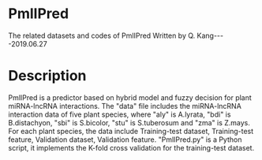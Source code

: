 # PmlIPred
The related datasets and codes of PmlIPred
Written by Q. Kang----2019.06.27
# Description
PmlIPred is a predictor based on hybrid model and fuzzy decision for plant miRNA-lncRNA interactions.
The "data" file includes the miRNA-lncRNA interaction data of five plant species, where "aly" is A.lyrata, "bdi" is B.distachyon, "sbi" is S.bicolor, "stu" is S.tuberosum and "zma" is Z.mays.
For each plant species, the data include Training-test dataset, Training-test feature, Validation dataset, Validation feature.
"PmlIPred.py" is a Python script, it implements the K-fold cross validation for the training-test dataset.
